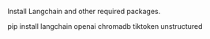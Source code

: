 Install Langchain and other required packages.

pip install langchain openai chromadb tiktoken unstructured